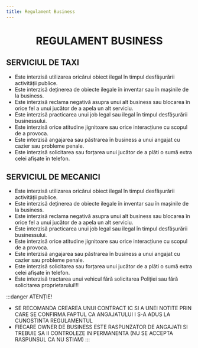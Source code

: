 ```yaml
---
title: Regulament Business
---
```


# <center><span class="title-font">REGULAMENT BUSINESS</span></center>

## <span class="header-font">SERVICIUL DE TAXI</span>

- Este interzisă utilizarea oricărui obiect ilegal în timpul desfășurării activității publice.
- Este interzisă deținerea de obiecte ilegale în inventar sau în mașinile de la business.
- Este interzisă reclama negativă asupra unui alt business sau blocarea în orice fel a unui jucător de a apela un alt serviciu.
- Este interzisă practicarea unui job legal sau ilegal în timpul desfășurării businessului.
- Este interzisă orice atitudine jignitoare sau orice interacțiune cu scopul de a provoca.
- Este interzisă angajarea sau păstrarea în business a unui angajat cu cazier sau probleme penale.
- Este interzisă solicitarea sau forțarea unui jucător de a plăti o sumă extra celei afișate în telefon.


## <span class="header-font">SERVICIUL DE MECANICI</span>

- Este interzisă utilizarea oricărui obiect ilegal în timpul desfășurării activității publice.
- Este interzisă deținerea de obiecte ilegale în inventar sau în mașinile de la business.
- Este interzisă reclama negativă asupra unui alt business sau blocarea în orice fel a unui jucător de a apela un alt serviciu.
- Este interzisă practicarea unui job legal sau ilegal în timpul desfășurării businessului.
- Este interzisă orice atitudine jignitoare sau orice interacțiune cu scopul de a provoca.
- Este interzisă angajarea sau păstrarea în business a unui angajat cu cazier sau probleme penale.
- Este interzisă solicitarea sau forțarea unui jucător de a plăti o sumă extra celei afișate în telefon.
- Este interzisă tractarea unui vehicul fără solicitarea Poliției sau fără solicitarea proprietarului!!!

:::danger ATENȚIE!
- SE RECOMANDA CREAREA UNUI CONTRACT IC SI A UNEI NOTITE PRIN CARE SE CONFIRMA FAPTUL CA ANGAJATULUI I S-A ADUS LA CUNOSTINTA REGULAMENTUL
- FIECARE OWNER DE BUSINESS ESTE RASPUNZATOR DE ANGAJATI SI TREBUIE SA II CONTROLEZE IN PERMANENTA (NU SE ACCEPTA RASPUNSUL CA NU STIAM)
:::